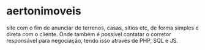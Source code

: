 # aertonimoveis
site com o fim de anunciar de terrenos, casas, sítios etc, de forma simples e direta com o cliente. Onde também é possível contatar o corretor responsável para negociação, tendo isso através de PHP, SQL e JS.
